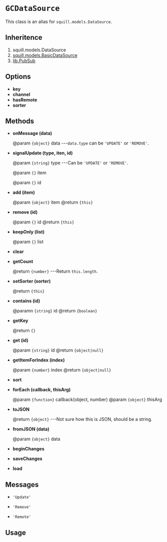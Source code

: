 # `GCDataSource`

This class is an alias for `squill.models.DataSource`.

## Inheritence

1. squill.models.DataSource
2. [squill.models.BasicDataSource](./squill/models/basicdatasource.md)
3. [lib.PubSub](./lib/pubsub.md)

## Options

* __key__
* __channel__
* __hasRemote__
* __sorter__


## Methods

* __onMessage (data)__

	@param `{object}` data ---`data.type` can be `'UPDATE'` or `'REMOVE'`.

* __signalUpdate (type, iten, id)__

	@param `{string}` type ---Can be `'UPDATE'` or `'REMOVE'`.
	
	@param  `{}` item
	
	@param `{}` id

* __add (item)__

	@param `{object}` item
	@return `{this}`

* __remove (id)__

	@param `{}` id
	@return `{this}`

* __keepOnly (list)__

	@param `{}` list

* __clear__

* __getCount__

	@return `{number}` ---Return `this.length`.

* __setSorter (sorter)__

	@return `{this}`

* __contains (id)__

	@paramn `{string}` id
	@return `{boolean}`

* __getKey__

	@return `{}`

* __get (id)__

	@param `{string}` id
	@return `{object|null}`

* __getItemForIndex (index)__

	@param `{number}` index
	@return `{object|null}`

* __sort__

* __forEach (callback, thisArg)__

	@param `{function}` callback(object, number)
	@param `{object}` thisArg

* __toJSON__

	@return `{object}` ---Not sure how this is JSON, should be a string.

* __fromJSON (data)__

	@param `{object}` data

* __beginChanges__

* __saveChanges__

* __load__


## Messages

* `'Update'`

* `'Remove'`

* `'Remote'`

## Usage
